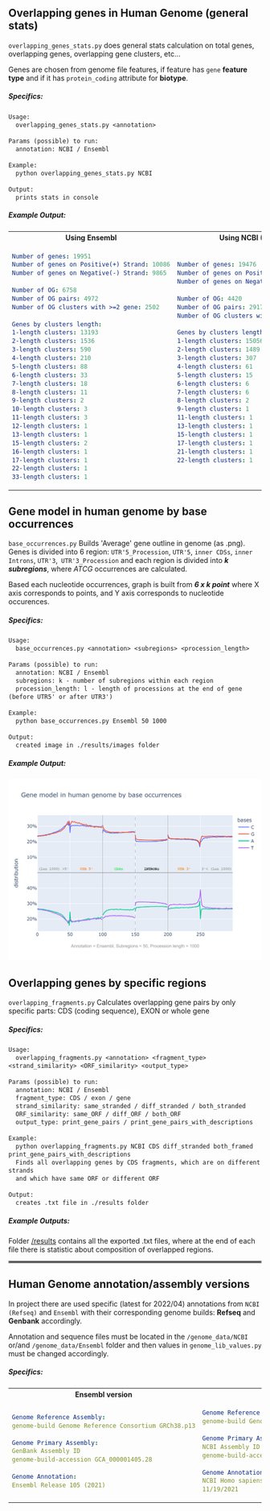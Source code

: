  

## Overlapping genes in Human Genome (general stats)
`overlapping_genes_stats.py` does general stats calculation on total genes, overlapping genes, overlapping gene clusters, etc... 

Genes are chosen from genome file features, if feature has `gene` **feature type** and if it has `protein_coding` attribute for **biotype**.

##### _Specifics:_
```text
Usage:
  overlapping_genes_stats.py <annotation>

Params (possible) to run:
  annotation: NCBI / Ensembl

Example:
  python overlapping_genes_stats.py NCBI

Output:
  prints stats in console
```
##### _Example Output:_
 
<table>
<tr>
<th> Using Ensembl </th>
<th> Using NCBI (Refseq) </th>
</tr>
<tr>
<td> 

```yaml
Number of genes: 19951
Number of genes on Positive(+) Strand: 10086
Number of genes on Negative(-) Strand: 9865

Number of OG: 6758
Number of OG pairs: 4972
Number of OG clusters with >=2 gene: 2502

Genes by clusters length:
1-length clusters: 13193
2-length clusters: 1536
3-length clusters: 590
4-length clusters: 210
5-length clusters: 88
6-length clusters: 33
7-length clusters: 18
8-length clusters: 11
9-length clusters: 2
10-length clusters: 3
11-length clusters: 3
12-length clusters: 1
13-length clusters: 1
15-length clusters: 2
16-length clusters: 1
17-length clusters: 1
22-length clusters: 1
33-length clusters: 1 
```
</td>
<td>

```yaml
Number of genes: 19476
Number of genes on Positive(+) Strand: 9852
Number of genes on Negative(-) Strand: 9624

Number of OG: 4420
Number of OG pairs: 2917
Number of OG clusters with >=2 gene: 1893

Genes by clusters length:
1-length clusters: 15056
2-length clusters: 1489
3-length clusters: 307
4-length clusters: 61
5-length clusters: 15
6-length clusters: 6
7-length clusters: 6
8-length clusters: 2
9-length clusters: 1
11-length clusters: 1
13-length clusters: 1
15-length clusters: 1
17-length clusters: 1
21-length clusters: 1
22-length clusters: 1



```

</td>
</tr>
</table>
 
## Gene model in human genome by base occurrences 
 `base_occurrences.py` Builds 'Average' gene outline in genome (as .png).
  Genes is divided into 6 region: `UTR'5_Procession`, `UTR'5`, `inner CDSs`, `inner Introns`, `UTR'3`,` UTR'3_Procession`
  and each region is divided into _**k subregions**_, where _ATCG_ occurrences are calculated.
  
Based each nucleotide occurrences, graph is built from _**6 x k point**_
  where X axis corresponds to points, and Y axis corresponds  to nucleotide occurences.
##### _Specifics:_
```text 
Usage:
  base_occurrences.py <annotation> <subregions> <procession_length>

Params (possible) to run:
  annotation: NCBI / Ensembl
  subregions: k - number of subregions within each region
  procession_length: l - length of processions at the end of gene (before UTR5' or after UTR3')

Example:
  python base_occurrences.py Ensembl 50 1000

Output:
  created image in ./results/images folder

```
##### _Example Output:_

![](results/images/average%20gene%20(Ensembl%2C%20k%3D50%2C%20procc%3D1000).png)
 
## Overlapping genes by specific regions 
 `overlapping_fragments.py`  Calculates overlapping gene pairs by
  only specific parts: CDS (coding sequence), EXON or whole gene
##### _Specifics:_
```text 
Usage:
  overlapping_fragments.py <annotation> <fragment_type> <strand_similarity> <ORF_similarity> <output_type>

Params (possible) to run:
  annotation: NCBI / Ensembl
  fragment_type: CDS / exon / gene
  strand_similarity: same_stranded / diff_stranded / both_stranded
  ORF_similarity: same_ORF / diff_ORF / both_ORF
  output_type: print_gene_pairs / print_gene_pairs_with_descriptions

Example:
  python overlapping_fragments.py NCBI CDS diff_stranded both_framed print_gene_pairs_with_descriptions
  Finds all overlapping genes by CDS fragments, which are on different strands
  and which have same ORF or different ORF

Output:
  creates .txt file in ./results folder
```
##### _Example Outputs:_
Folder [/results](/results) contains all the exported .txt files, where at the end of each file
there is statistic about composition of overlapped regions.


<hr style="border:2px solid gray"> </hr>

## Human Genome annotation/assembly versions
In project there are used specific (latest for 2022/04) annotations from 
`NCBI (Refseq)` and `Ensembl` with their corresponding genome builds: **Refseq** and **Genbank** accordingly.

Annotation and sequence files must be located in the `/genome_data/NCBI` or/and `/genome_data/Ensembl` folder and then 
values in `genome_lib_values.py` must be changed accordingly. 
##### _Specifics:_
 

<table>
<tr>
<th> Ensembl version  </th>
<th> NCBI (Refseq) version </th>
</tr>
<tr>
<td> 

```yaml
Genome Reference Assembly:
genome-build Genome Reference Consortium GRCh38.p13

Genome Primary Assembly:
GenBank Assembly ID 
genome-build-accession GCA_000001405.28  

Genome Annotation:
Ensembl Release 105 (2021)
```
</td>
<td>
 

```yaml 
Genome Reference Assembly: 
genome-build Genome Reference Consortium GRCh38.p13

Genome Primary Assembly:
NCBI Assembly ID 
genome-build-accession GCF_000001405.39

Genome Annotation:
NCBI Homo sapiens Updated Annotation Release 109.20211119 
11/19/2021
```
 

</td>
</tr>
</table>